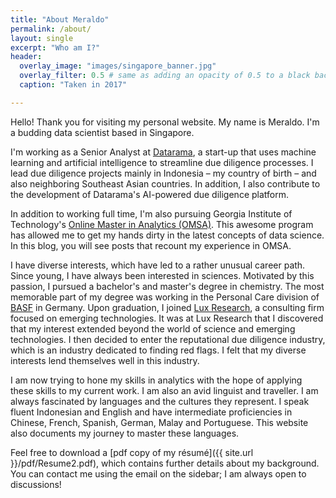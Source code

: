 ```yaml
---
title: "About Meraldo"
permalink: /about/
layout: single
excerpt: "Who am I?"
header:
  overlay_image: "images/singapore_banner.jpg"
  overlay_filter: 0.5 # same as adding an opacity of 0.5 to a black background
  caption: "Taken in 2017"

---
```


Hello! Thank you for visiting my personal website. My name is Meraldo. I'm a budding data scientist based in Singapore.

I'm working as a Senior Analyst at [Datarama](https://datarama.com), a start-up that uses machine learning and artificial intelligence to streamline due diligence processes. I lead due diligence projects mainly in Indonesia – my country of birth – and also neighboring Southeast Asian countries. In addition, I also contribute to the development of Datarama's AI-powered due diligence platform.

In addition to working full time, I'm also pursuing Georgia Institute of Technology's [Online Master in Analytics (OMSA)](http://www.analytics.gatech.edu/). This awesome program has allowed me to get my hands dirty in the latest concepts of data science. In this blog, you will see posts that recount my experience in OMSA.

I have diverse interests, which have led to a rather unusual career path. Since young, I have always been interested in sciences. Motivated by this passion, I pursued a bachelor's and master's degree in chemistry. The most memorable part of my degree was working in the Personal Care division of [BASF](https://www.basf.com) in Germany. Upon graduation, I joined [Lux Research](http://www.luxresearchinc.com/), a consulting firm focused on emerging technologies. It was at Lux Research that I discovered that my interest extended beyond the world of science and emerging technologies. I then decided to enter the reputational due diligence industry, which is an industry dedicated to finding red flags. I felt that my diverse interests lend themselves well in this industry.

I am now trying to hone my skills in analytics with the hope of applying these skills to my current work. I am also an avid linguist and traveller. I am always fascinated by languages and the cultures they represent. I speak fluent Indonesian and English and have intermediate proficiencies in Chinese, French, Spanish, German, Malay and Portuguese. This website also documents my journey to master these languages.

Feel free to download a [pdf copy of my résumé]({{ site.url }}/pdf/Resume2.pdf), which contains further details about my background. You can contact me using the email on the sidebar; I am always open to discussions!
